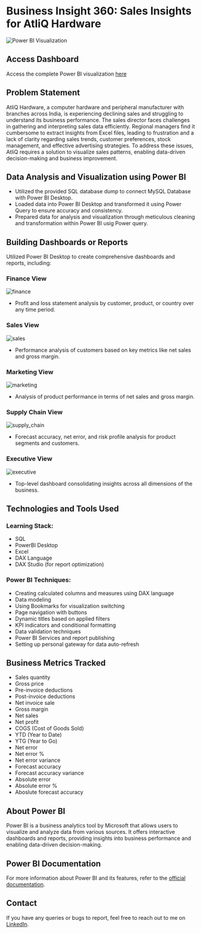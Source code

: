 # Business Insight 360: Sales Insights for AtliQ Hardware

![Power BI Visualization](1.png)

## Access Dashboard

Access the complete Power BI visualization [here](https://app.powerbi.com/view?r=eyJrIjoiNGE3ZjZkNjItNTFhOC00OGUzLTgwN2UtZjExYmVmMGZkYzhiIiwidCI6ImM2ZTU0OWIzLTVmNDUtNDAzMi1hYWU5LWQ0MjQ0ZGM1YjJjNCJ9&pageName=ReportSection9275feb00c2e013d8906)

## Problem Statement

AtliQ Hardware, a computer hardware and peripheral manufacturer with branches across India, is experiencing declining sales and struggling to understand its business performance. The sales director faces challenges in gathering and interpreting sales data efficiently. Regional managers find it cumbersome to extract insights from Excel files, leading to frustration and a lack of clarity regarding sales trends, customer preferences, stock management, and effective advertising strategies. To address these issues, AtliQ requires a solution to visualize sales patterns, enabling data-driven decision-making and business improvement.

## Data Analysis and Visualization using Power BI

- Utilized the provided SQL database dump to connect MySQL Database with Power BI Desktop.
- Loaded data into Power BI Desktop and transformed it using Power Query to ensure accuracy and consistency.
- Prepared data for analysis and visualization through meticulous cleaning and transformation within Power BI usig Power query.


## Building Dashboards or Reports

Utilized Power BI Desktop to create comprehensive dashboards and reports, including:

### Finance View
![finance](finance.png)
- Profit and loss statement analysis by customer, product, or country over any time period.

     
### Sales View 
![sales](sales.png)
 - Performance analysis of customers based on key metrics like net sales and gross margin.

   
### Marketing View
![marketing](marketing.png)
- Analysis of product performance in terms of net sales and gross margin.

   
### Supply Chain View 
![supply_chain](supply_chain.png)
- Forecast accuracy, net error, and risk profile analysis for product segments and customers.
   
   
### Executive View
![executive](executive.png)
- Top-level dashboard consolidating insights across all dimensions of the business.

## Technologies and Tools Used

### Learning Stack:

- SQL
- PowerBI Desktop
- Excel
- DAX Language
- DAX Studio (for report optimization)


### Power BI Techniques:

- Creating calculated columns and measures using DAX language
- Data modeling
- Using Bookmarks for visualization switching
- Page navigation with buttons
- Dynamic titles based on applied filters
- KPI indicators and conditional formatting
- Data validation techniques
- Power BI Services and report publishing
- Setting up personal gateway for data auto-refresh

## Business Metrics Tracked

- Sales quantity
- Gross price
- Pre-invoice deductions
- Post-invoice deductions
- Net invoice sale
- Gross margin
- Net sales
- Net profit
- COGS (Cost of Goods Sold)
- YTD (Year to Date)
- YTG (Year to Go)
- Net error 
- Net error %
- Net error variance
- Forecast accuracy
- Forecast accuracy variance
- Absolute error
- Absolute error %
- Aboslute forecast accuracy

## About Power BI

Power BI is a business analytics tool by Microsoft that allows users to visualize and analyze data from various sources. It offers interactive dashboards and reports, providing insights into business performance and enabling data-driven decision-making.

## Power BI Documentation

For more information about Power BI and its features, refer to the [official documentation](https://docs.microsoft.com/en-us/power-bi/).

## Contact

If you have any queries or bugs to report, feel free to reach out to me on [LinkedIn](https://www.linkedin.com/in/pratheekpshenoy/).
